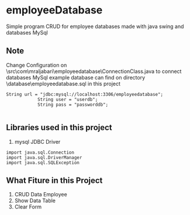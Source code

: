 # employeeDatabase
Simple program CRUD for employee databases made with java swing and databases MySql

## Note
Change Configuration on \src\com\mraljabari\employeedatabase\ConnectionClass.java to connect databases MySql
example database can find on directory \database\employeedatabase.sql in this project

```
String url = "jdbc:mysql://localhost:3306/employeedatabase";
            String user = "userdb";
            String pass = "passworddb";
            
```

## Libraries used in this project
1. mysql JDBC Driver

```
import java.sql.Connection
import java.sql.DriverManager
import java.sql.SQLException
```

## What Fiture in this Project
1. CRUD Data Employee
2. Show Data Table
3. Clear Form
